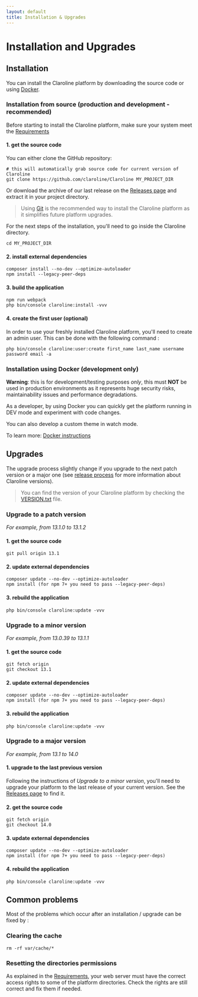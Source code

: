 ```yaml
---
layout: default
title: Installation & Upgrades
---
```


# Installation and Upgrades

## Installation

You can install the Claroline platform by downloading the source code or using [Docker](https://www.docker.com/).

### Installation from source (production and development - recommended)

Before starting to install the Claroline platform, make sure your system meet the [Requirements](https://claroline.github.io/Claroline/sections/getting-started/requirements.html)

#### 1. get the source code

You can either clone the GitHub repository:

    # this will automatically grab source code for current version of Claroline
    git clone https://github.com/claroline/Claroline MY_PROJECT_DIR

Or download the archive of our last release on the [Releases page](https://github.com/claroline/Claroline/releases) 
and extract it in your project directory.

> Using [Git](https://git-scm.com/) is the recommended way to install the Claroline platform as it simplifies future platform upgrades.

For the next steps of the installation, you'll need to go inside the Claroline directory.

    cd MY_PROJECT_DIR

#### 2. install external dependencies

    composer install --no-dev --optimize-autoloader
    npm install --legacy-peer-deps

#### 3. build the application

    npm run webpack
    php bin/console claroline:install -vvv

#### 4. create the first user (optional)

In order to use your freshly installed Claroline platform, you'll need to create an admin user. 
This can be done with the following command :

    php bin/console claroline:user:create first_name last_name username password email -a

### Installation using Docker (development only)

**Warning**: this is for development/testing purposes *only*, this must **NOT** be used in production environments as it represents huge security risks, maintainability issues and performance degradations.

As a developer, by using Docker you can quickly get the platform running in DEV mode and experiment with code changes.

You can also develop a custom theme in watch mode.

To learn more: [Docker instructions](docs/sections/dev/docker.md)


## Upgrades

The upgrade process slightly change if you upgrade to the next patch version or a major one
(see [release process](https://claroline.github.io/Claroline/sections/dev/release.html) for more information about Claroline versions).

> You can find the version of your Claroline platform by checking the [VERSION.txt](https://github.com/claroline/Claroline/blob/13.1/VERSION.txt) file.

### Upgrade to a patch version 
*For example, from 13.1.0 to 13.1.2*

#### 1. get the source code

    git pull origin 13.1

#### 2. update external dependencies

    composer update --no-dev --optimize-autoloader
    npm install (for npm 7+ you need to pass --legacy-peer-deps)

#### 3. rebuild the application

    php bin/console claroline:update -vvv

### Upgrade to a minor version 
*For example, from 13.0.39 to 13.1.1*

#### 1. get the source code

    git fetch origin
    git checkout 13.1

#### 2. update external dependencies

    composer update --no-dev --optimize-autoloader
    npm install (for npm 7+ you need to pass --legacy-peer-deps)

#### 3. rebuild the application

    php bin/console claroline:update -vvv

### Upgrade to a major version 
*For example, from 13.1 to 14.0*

#### 1. upgrade to the last previous version

Following the instructions of *Upgrade to a minor version*, you'll need to upgrade your platform to the last release of
your current version. See the [Releases page](https://github.com/claroline/Claroline/releases) to find it.

#### 2. get the source code

    git fetch origin
    git checkout 14.0

#### 3. update external dependencies

    composer update --no-dev --optimize-autoloader
    npm install (for npm 7+ you need to pass --legacy-peer-deps)

#### 4. rebuild the application

    php bin/console claroline:update -vvv

## Common problems

Most of the problems which occur after an installation / upgrade can be fixed by :

### Clearing the cache

    rm -rf var/cache/*

### Resetting the directories permissions

As explained in the [Requirements](https://claroline.github.io/Claroline/sections/getting-started/requirements.html), your
web server must have the correct access rights to some of the platform directories. Check the rights are still correct
and fix them if needed.

